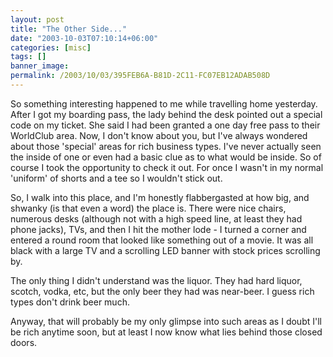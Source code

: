 ```yaml
---
layout: post
title: "The Other Side..."
date: "2003-10-03T07:10:14+06:00"
categories: [misc]
tags: []
banner_image: 
permalink: /2003/10/03/395FEB6A-B81D-2C11-FC07EB12ADAB508D
---
```


So something interesting happened to me while travelling home yesterday. After I got my boarding pass, the lady behind the desk pointed out a special code on my ticket. She said I had been granted a one day free pass to their WorldClub area. Now, I don't know about you, but I've always wondered about those 'special' areas for rich business types. I've never actually seen the inside of one or even had a basic clue as to what would be inside. So of course I took the opportunity to check it out. For once I wasn't in my normal 'uniform' of shorts and a tee so I wouldn't stick out.

So, I walk into this place, and I'm honestly flabbergasted at how big, and shwanky (is that even a word) the place is. There were nice chairs, numerous desks (although not with a high speed line, at least they had phone jacks), TVs, and then I hit the mother lode - I turned a corner and entered a round room that looked like something out of a movie. It was all black with a large TV and a scrolling LED banner with stock prices scrolling by. 

The only thing I didn't understand was the liquor. They had hard liquor, scotch, vodka, etc, but the only beer they had was near-beer. I guess rich types don't drink beer much.

Anyway, that will probably be my only glimpse into such areas as I doubt I'll be rich anytime soon, but at least I now know what lies behind those closed doors.
